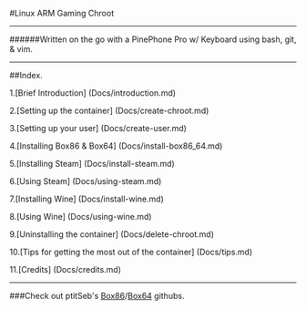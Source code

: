 

#Linux ARM Gaming Chroot

-------------------------

######Written on the go with a PinePhone Pro w/ Keyboard using bash, git, & vim.

-------

##Index.

1.[Brief Introduction] (Docs/introduction.md)

2.[Setting up the container] (Docs/create-chroot.md)

3.[Setting up your user] (Docs/create-user.md)

4.[Installing Box86 & Box64] (Docs/install-box86_64.md)

5.[Installing Steam] (Docs/install-steam.md)

6.[Using Steam] (Docs/using-steam.md)

7.[Installing Wine] (Docs/install-wine.md)

8.[Using Wine] (Docs/using-wine.md)

9.[Uninstalling the container] (Docs/delete-chroot.md)

10.[Tips for getting the most out of the container] (Docs/tips.md)

11.[Credits] (Docs/credits.md)

----------------------------------------------------

###Check out ptitSeb's [Box86](https://github.com/ptitSeb/box86)/[Box64](https://github.com/ptitSeb/box64) githubs.

